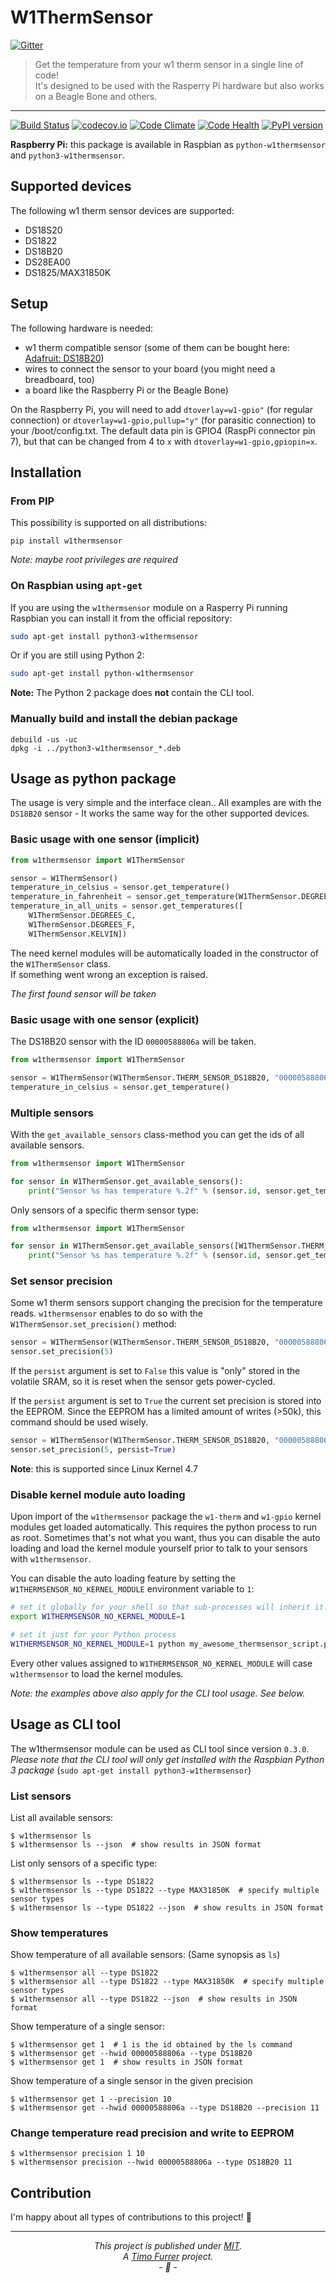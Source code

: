 # W1ThermSensor
[![Gitter](https://badges.gitter.im/Join%20Chat.svg)](https://gitter.im/timofurrer/w1thermsensor?utm_source=badge&utm_medium=badge&utm_campaign=pr-badge&utm_content=badge)
> Get the temperature from your w1 therm sensor in a single line of code!<br>
> It's designed to be used with the Rasperry Pi hardware but also works on a Beagle Bone and others.

***

[![Build Status](https://travis-ci.org/timofurrer/w1thermsensor.svg?branch=master)](https://travis-ci.org/timofurrer/w1thermsensor) [![codecov.io](http://codecov.io/github/timofurrer/w1thermsensor/coverage.svg?branch=master)](http://codecov.io/github/timofurrer/w1thermsensor?branch=master) [![Code Climate](https://codeclimate.com/github/timofurrer/w1thermsensor/badges/gpa.svg)](https://codeclimate.com/github/timofurrer/w1thermsensor)  [![Code Health](https://landscape.io/github/timofurrer/w1thermsensor/master/landscape.svg?style=flat)](https://landscape.io/github/timofurrer/w1thermsensor/master) [![PyPI version](https://badge.fury.io/py/w1thermsensor.svg)](https://badge.fury.io/py/w1thermsensor)

**Raspberry Pi:** this package is available in Raspbian as `python-w1thermsensor` and `python3-w1thermsensor`.

## Supported devices

The following w1 therm sensor devices are supported:

* DS18S20
* DS1822
* DS18B20
* DS28EA00
* DS1825/MAX31850K

## Setup

The following hardware is needed:

* w1 therm compatible sensor (some of them can be bought here: [Adafruit: DS18B20](https://www.adafruit.com/search?q=DS18B20))
* wires to connect the sensor to your board (you might need a breadboard, too)
* a board like the Raspberry Pi or the Beagle Bone)

On the Raspberry Pi, you will need to add `dtoverlay=w1-gpio"` (for regular connection) or `dtoverlay=w1-gpio,pullup="y"` (for parasitic connection) to your /boot/config.txt. The default data pin is GPIO4 (RaspPi connector pin 7), but that can be changed from 4 to `x` with `dtoverlay=w1-gpio,gpiopin=x`.

## Installation

### From PIP

This possibility is supported on all distributions:

    pip install w1thermsensor

*Note: maybe root privileges are required*

### On Raspbian using `apt-get`

If you are using the `w1thermsensor` module on a Rasperry Pi running Raspbian you can install it from the official repository:

```bash
sudo apt-get install python3-w1thermsensor
```

Or if you are still using Python 2:

```bash
sudo apt-get install python-w1thermsensor
```

**Note:** The Python 2 package does **not** contain the CLI tool.

### Manually build and install the debian package

    debuild -us -uc
    dpkg -i ../python3-w1thermsensor_*.deb

## Usage as python package

The usage is very simple and the interface clean..
All examples are with the `DS18B20` sensor - It works the same way for the other supported devices.

### Basic usage with one sensor (implicit)

```python
from w1thermsensor import W1ThermSensor

sensor = W1ThermSensor()
temperature_in_celsius = sensor.get_temperature()
temperature_in_fahrenheit = sensor.get_temperature(W1ThermSensor.DEGREES_F)
temperature_in_all_units = sensor.get_temperatures([
    W1ThermSensor.DEGREES_C,
    W1ThermSensor.DEGREES_F,
    W1ThermSensor.KELVIN])
```

The need kernel modules will be automatically loaded in the constructor of the `W1ThermSensor` class. <br>
If something went wrong an exception is raised.

*The first found sensor will be taken*

### Basic usage with one sensor (explicit)

The DS18B20 sensor with the ID `00000588806a` will be taken.

```python
from w1thermsensor import W1ThermSensor

sensor = W1ThermSensor(W1ThermSensor.THERM_SENSOR_DS18B20, "00000588806a")
temperature_in_celsius = sensor.get_temperature()
```

### Multiple sensors

With the `get_available_sensors` class-method you can get the ids of all available sensors.

```python
from w1thermsensor import W1ThermSensor

for sensor in W1ThermSensor.get_available_sensors():
    print("Sensor %s has temperature %.2f" % (sensor.id, sensor.get_temperature()))
```

Only sensors of a specific therm sensor type:

```python
from w1thermsensor import W1ThermSensor

for sensor in W1ThermSensor.get_available_sensors([W1ThermSensor.THERM_SENSOR_DS18B20]):
    print("Sensor %s has temperature %.2f" % (sensor.id, sensor.get_temperature()))
```

### Set sensor precision

Some w1 therm sensors support changing the precision for the temperature reads.
`w1thermsensor` enables to do so with the `W1ThermSensor.set_precision()` method:

```python
sensor = W1ThermSensor(W1ThermSensor.THERM_SENSOR_DS18B20, "00000588806a")
sensor.set_precision(5)
```

If the ``persist`` argument is set to ``False`` this value
is "only" stored in the volatile SRAM, so it is reset when
the sensor gets power-cycled.

If the ``persist`` argument is set to ``True`` the current set
precision is stored into the EEPROM. Since the EEPROM has a limited
amount of writes (>50k), this command should be used wisely.

```python
sensor = W1ThermSensor(W1ThermSensor.THERM_SENSOR_DS18B20, "00000588806a")
sensor.set_precision(5, persist=True)
```

**Note**: this is supported since Linux Kernel 4.7

### Disable kernel module auto loading

Upon import of the `w1thermsensor` package the `w1-therm` and `w1-gpio` kernel modules get loaded automatically.
This requires the python process to run as root. Sometimes that's not what you want, thus you can disable the auto loading
and load the kernel module yourself prior to talk to your sensors with `w1thermsensor`.

You can disable the auto loading feature by setting the `W1THERMSENSOR_NO_KERNEL_MODULE` environment variable to `1`:

```bash
# set it globally for your shell so that sub-processes will inherit it.
export W1THERMSENSOR_NO_KERNEL_MODULE=1

# set it just for your Python process
W1THERMSENSOR_NO_KERNEL_MODULE=1 python my_awesome_thermsensor_script.py
```

Every other values assigned to `W1THERMSENSOR_NO_KERNEL_MODULE` will case `w1thermsensor` to load the kernel modules.

*Note: the examples above also apply for the CLI tool usage. See below.*

## Usage as CLI tool

The w1thermsensor module can be used as CLI tool since version `0.3.0`. <br>
*Please note that the CLI tool will only get installed with the Raspbian Python 3 package* (`sudo apt-get install python3-w1thermsensor`)

### List sensors

List all available sensors:

```
$ w1thermsensor ls
$ w1thermsensor ls --json  # show results in JSON format
```

List only sensors of a specific type:

```
$ w1thermsensor ls --type DS1822
$ w1thermsensor ls --type DS1822 --type MAX31850K  # specify multiple sensor types
$ w1thermsensor ls --type DS1822 --json  # show results in JSON format
```

### Show temperatures

Show temperature of all available sensors: (Same synopsis as `ls`)

```
$ w1thermsensor all --type DS1822
$ w1thermsensor all --type DS1822 --type MAX31850K  # specify multiple sensor types
$ w1thermsensor all --type DS1822 --json  # show results in JSON format
```

Show temperature of a single sensor:

```
$ w1thermsensor get 1  # 1 is the id obtained by the ls command
$ w1thermsensor get --hwid 00000588806a --type DS18B20
$ w1thermsensor get 1  # show results in JSON format
```

Show temperature of a single sensor in the given precision

```
$ w1thermsensor get 1 --precision 10
$ w1thermsensor get --hwid 00000588806a --type DS18B20 --precision 11
```

### Change temperature read precision and write to EEPROM

```
$ w1thermsensor precision 1 10
$ w1thermsensor precision --hwid 00000588806a --type DS18B20 11
```

## Contribution

I'm happy about all types of contributions to this project! :beers:

***

*<p align="center">This project is published under [MIT](LICENSE).<br>A [Timo Furrer](https://tuxtimo.me) project.<br>- :tada: -</p>*
